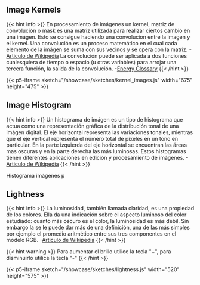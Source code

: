 ## Image Kernels
{{< hint info >}}
En procesamiento de imágenes un kernel, matriz de convolución o mask es una matriz utilizada para realizar ciertos cambio en una imágen. Esto se consigue haciendo una convolucion entre la imagen y el kernel.
Una convolución es un proceso matemático en el cual cada elemento de la imágen se suma con sus vecinos y se opera con la matriz.  -[Articulo de Wikipedia](https://en.wikipedia.org/wiki/Kernel_%28image_processing%29#Convolution)
La convolución puede ser aplicada a dos funciones cualesquiera de tiempo o espacio (u otras variables) para arrojar una tercera función, la salida de la convolución. -[Energy Glossary](https://glossary.slb.com/es/terms/c/convolution#:~:text=Una%20operación%20matemática%20con%20dos,la%20salida%20de%20la%20convolución.)
{{< /hint >}}


{{< p5-iframe sketch="/showcase/sketches/kernel_images.js" width="675" height="475" >}}


## Image Histogram
{{< hint info >}}
Un histograma de imágen es un tipo de histograma que actua como una representación gráfica de la distribución tonal de una imágen digital.
El eje horizontal representa las variaciones tonales, mientras que el eje vertical representa el número total de pixeles en un tono en particular.
En la parte izquierda del eje horizontal se encuentran las áreas mas oscuras y en la parte derecha las más luminosas.
Estos histogramas tienen diferentes aplicaciones en edición  y procesamiento de imágenes.
-[Articulo de Wikipedia](https://en.wikipedia.org/wiki/Image_histogram)
{{< /hint >}}

Histograma imágenes p

## Lightness
{{< hint info >}}
La luminosidad, también llamada claridad, es una propiedad de los colores. Ella da una indicación sobre el aspecto luminoso del color estudiado: cuanto más oscuro es el color, la luminosidad es más débil.
Sin embargo la se le puede dar más de una definición, una de las más simples por ejemplo el promedio aritmético entre sus tres componentes en el modelo RGB.
-[Articulo de Wikipedia](https://en.wikipedia.org/wiki/HSL_and_HSV#Lightness)
{{< /hint >}}

{{< hint warning >}}
Para aumentar el brillo utilice la tecla "+", para disminuirlo utilice la tecla "-"
{{< /hint >}}

{{< p5-iframe sketch="/showcase/sketches/lightness.js" width="520" height="575" >}}
